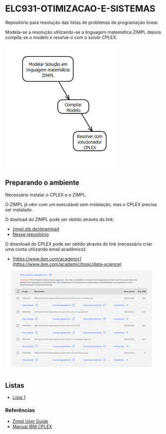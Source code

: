 # ELC931-OTIMIZACAO-E-SISTEMAS

Repositório para resolução das listas de problemas de programação linear.

Modela-se a resolução utilizando-se a linguagem matemática ZIMPL depois compila-se o modelo e resolve-o com o solver CPLEX.

![image](resources/flow.png)

## Preparando o ambiente

Necessário instalar o CPLEX e o ZIMPL.

O ZIMPL já vêm com um executável sem instalação, mas o CPLEX precisa ser instalado.

O dowload do ZIMPL pode ser obtido através do link:
* [zimpl.zib.de/download](https://zimpl.zib.de/download/)
* [Nesse repositório](https://github.com/sganzerla/ELC931-OTIMIZACAO-E-SISTEMAS/blob/main/zimpl.exe)

O download do CPLEX pode ser obtido através do link (necessário criar uma conta utilizando email acadêmico):
* [https://www.ibm.com/academic](https://www.ibm.com/academic/topic/data-science)

![image](resources/CPLEX.png)

## Listas

<!-- lista de itens -->
* [Lista 1](Lista1/README.md)

### Referências

* [Zimpl User Guide](resources/ZIMPL.png)
* [Manual IBM CPLEX](https://www.ibm.com/docs/en/icos/12.10.0?topic=SSSA5P_12.10.0/ilog.odms.studio.help/Optimization_Studio/topics/COS_home.html)
